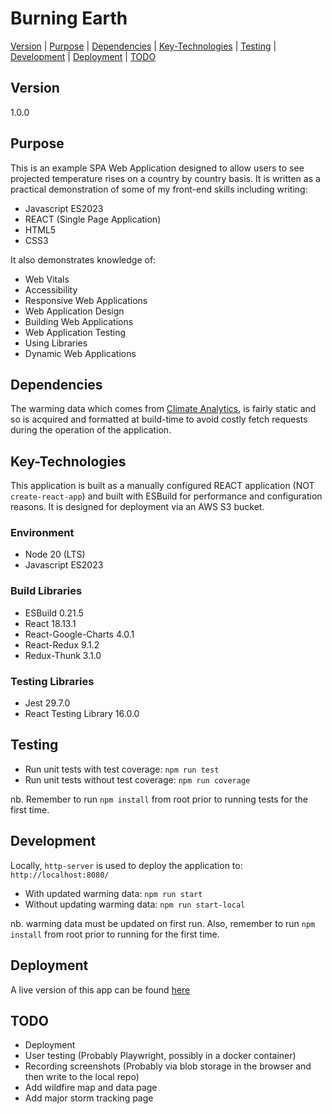 # Burning Earth

[Version](#version) | [Purpose](#purpose) | [Dependencies](#dependencies) | [Key-Technologies](#key-technologies) | [Testing](#testing) | [Development](#development) | [Deployment](#deployment) | [TODO](#todo)

## Version

1.0.0

## Purpose

This is an example SPA Web Application designed to allow users to see projected temperature rises on a country by country basis. It is written as a practical demonstration of some of my front-end skills including writing:

- Javascript ES2023
- REACT (Single Page Application)
- HTML5
- CSS3

It also demonstrates knowledge of:

- Web Vitals
- Accessibility
- Responsive Web Applications
- Web Application Design
- Building Web Applications
- Web Application Testing
- Using Libraries
- Dynamic Web Applications

## Dependencies

The warming data which comes from [Climate Analytics](https://climateanalytics.org/), is fairly static and so is acquired and formatted at build-time to avoid costly fetch requests during the operation of the application.

## Key-Technologies

This application is built as a manually configured REACT application (NOT `create-react-app`) and built with ESBuild for performance and configuration reasons. It is designed for deployment via an AWS S3 bucket.

### Environment
- Node 20 (LTS)
- Javascript ES2023

### Build Libraries
- ESBuild 0.21.5
- React 18.13.1
- React-Google-Charts 4.0.1
- React-Redux 9.1.2
- Redux-Thunk 3.1.0

### Testing Libraries
- Jest 29.7.0
- React Testing Library 16.0.0

## Testing

- Run unit tests with test coverage: `npm run test`
- Run unit tests without test coverage: `npm run coverage`

nb. Remember to run `npm install` from root prior to running tests for the first time.

## Development

Locally, `http-server` is used to deploy the application to: `http://localhost:8080/`

- With updated warming data: `npm run start`
- Without updating warming data: `npm run start-local`

nb. warming data must be updated on first run. Also, remember to run `npm install` from root prior to running for the first time.

## Deployment

A live version of this app can be found [here](http://burning-earth.s3-website.eu-west-2.amazonaws.com/)

## TODO

- Deployment
- User testing (Probably Playwright, possibly in a docker container)
- Recording screenshots (Probably via blob storage in the browser and then write to the local repo)
- Add wildfire map and data page
- Add major storm tracking page